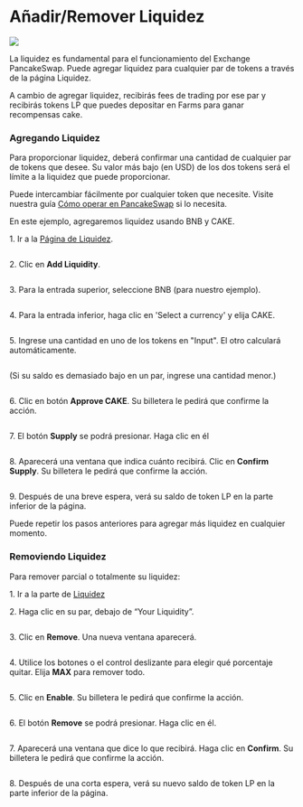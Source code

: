 # Añadir/Remover Liquidez

![](<../../.gitbook/assets/docs-masthead (2).png>)

La liquidez es fundamental para el funcionamiento del Exchange PancakeSwap. Puede agregar liquidez para cualquier par de tokens a través de la página Liquidez.

A cambio de agregar liquidez, recibirás fees de trading por ese par y recibirás tokens LP que puedes depositar en Farms para ganar recompensas cake.

### **Agregando Liquidez** <a href="#adding-liquidity" id="adding-liquidity"></a>

Para proporcionar liquidez, deberá confirmar una cantidad de cualquier par de tokens que desee. Su valor más bajo (en USD) de los dos tokens será el límite a la liquidez que puede proporcionar.

Puede intercambiar fácilmente por cualquier token que necesite. Visite nuestra guía [Cómo operar en PancakeSwap](https://docs.pancakeswap.finance/v/espanol/productos/pancakeswap-exchange/how-to-trade-on-the-pancakeswap-exchange) si lo necesita.

En este ejemplo, agregaremos liquidez usando BNB y CAKE.

1\. Ir a la [Página de Liquidez](https://exchange.pancakeswap.finance/#/pool).

<figure><img src="../../.gitbook/assets/image (199).png" alt=""><figcaption></figcaption></figure>

2\. Clic en **Add Liquidity**.

<figure><img src="../../.gitbook/assets/image (194).png" alt=""><figcaption></figcaption></figure>

3\. Para la entrada superior, seleccione BNB (para nuestro ejemplo).

<figure><img src="../../.gitbook/assets/image.png" alt=""><figcaption></figcaption></figure>

4\. Para la entrada inferior, haga clic en 'Select a currency' y elija CAKE.

<figure><img src="../../.gitbook/assets/image (2).png" alt=""><figcaption></figcaption></figure>

5\. Ingrese una cantidad en uno de los tokens en "Input". El otro calculará automáticamente.

<figure><img src="../../.gitbook/assets/image (178).png" alt=""><figcaption></figcaption></figure>

(Si su saldo es demasiado bajo en un par, ingrese una cantidad menor.)

<figure><img src="../../.gitbook/assets/image (196).png" alt=""><figcaption></figcaption></figure>

6\. Clic en botón **Approve CAKE**. Su billetera le pedirá que confirme la acción.

<figure><img src="../../.gitbook/assets/image (191).png" alt=""><figcaption></figcaption></figure>

7\. El botón **Supply** se podrá presionar. Haga clic en él

<figure><img src="../../.gitbook/assets/image (5).png" alt=""><figcaption></figcaption></figure>

8\. Aparecerá una ventana que indica cuánto recibirá. Clic en **Confirm Supply**. Su billetera le pedirá que confirme la acción.

<figure><img src="../../.gitbook/assets/image (195).png" alt=""><figcaption></figcaption></figure>

9\. Después de una breve espera, verá su saldo de token LP en la parte inferior de la página.

Puede repetir los pasos anteriores para agregar más liquidez en cualquier momento.

### **Removiendo Liquidez** <a href="#removing-liquidity" id="removing-liquidity"></a>

Para remover parcial o totalmente su liquidez:

1\. Ir a la parte de [Liquidez](https://exchange.pancakeswap.finance/#/pool)

2\. Haga clic en su par, debajo de “Your Liquidity”.

<figure><img src="../../.gitbook/assets/image (197).png" alt=""><figcaption></figcaption></figure>

3\. Clic en **Remove**. Una nueva ventana aparecerá.

<figure><img src="../../.gitbook/assets/image (198).png" alt=""><figcaption></figcaption></figure>

4\. Utilice los botones o el control deslizante para elegir qué porcentaje quitar. Elija **MAX** para remover todo.

<figure><img src="../../.gitbook/assets/image (4).png" alt=""><figcaption></figcaption></figure>

5\. Clic en **Enable**. Su billetera le pedirá que confirme la acción.

<figure><img src="../../.gitbook/assets/image (180).png" alt=""><figcaption></figcaption></figure>

6\. El botón **Remove** se podrá presionar. Haga clic en él.

<figure><img src="../../.gitbook/assets/image (192).png" alt=""><figcaption></figcaption></figure>

7\. Aparecerá una ventana que dice lo que recibirá. Haga clic en **Confirm**. Su billetera le pedirá que confirme la acción.

<figure><img src="../../.gitbook/assets/image (193).png" alt=""><figcaption></figcaption></figure>

8\. Después de una corta espera, verá su nuevo saldo de token LP en la parte inferior de la página.
